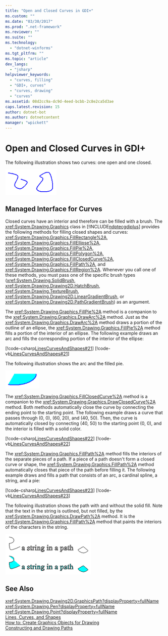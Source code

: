 ```yaml
---
title: "Open and Closed Curves in GDI+"
ms.custom: ""
ms.date: "03/30/2017"
ms.prod: ".net-framework"
ms.reviewer: ""
ms.suite: ""
ms.technology: 
  - "dotnet-winforms"
ms.tgt_pltfrm: ""
ms.topic: "article"
dev_langs: 
  - "jsharp"
helpviewer_keywords: 
  - "curves, filling"
  - "GDI+, curves"
  - "curves, drawing"
  - "curves"
ms.assetid: 08d2cc9a-dc9d-4eed-bcbb-2c8e2ca5d3ae
caps.latest.revision: 15
author: dotnet-bot
ms.author: dotnetcontent
manager: "wpickett"
---
```

# Open and Closed Curves in GDI+
The following illustration shows two curves: one open and one closed.  
  
 ![Open & Closed curves](../../../../docs/framework/winforms/advanced/media/aboutgdip02-art24.gif "Aboutgdip02_art24")  
  
## Managed Interface for Curves  
 Closed curves have an interior and therefore can be filled with a brush. The <xref:System.Drawing.Graphics> class in [!INCLUDE[ndptecgdiplus](../../../../includes/ndptecgdiplus-md.md)] provides the following methods for filling closed shapes and curves: <xref:System.Drawing.Graphics.FillRectangle%2A>, <xref:System.Drawing.Graphics.FillEllipse%2A>, <xref:System.Drawing.Graphics.FillPie%2A>, <xref:System.Drawing.Graphics.FillPolygon%2A>, <xref:System.Drawing.Graphics.FillClosedCurve%2A>, <xref:System.Drawing.Graphics.FillPath%2A>, and <xref:System.Drawing.Graphics.FillRegion%2A>. Whenever you call one of these methods, you must pass one of the specific brush types (<xref:System.Drawing.SolidBrush>, <xref:System.Drawing.Drawing2D.HatchBrush>, <xref:System.Drawing.TextureBrush>, <xref:System.Drawing.Drawing2D.LinearGradientBrush>, or <xref:System.Drawing.Drawing2D.PathGradientBrush>) as an argument.  
  
 The <xref:System.Drawing.Graphics.FillPie%2A> method is a companion to the <xref:System.Drawing.Graphics.DrawArc%2A> method. Just as the <xref:System.Drawing.Graphics.DrawArc%2A> method draws a portion of the outline of an ellipse, the <xref:System.Drawing.Graphics.FillPie%2A> method fills a portion of the interior of an ellipse. The following example draws an arc and fills the corresponding portion of the interior of the ellipse:  
  
 [!code-csharp[LinesCurvesAndShapes#21](../../../../samples/snippets/csharp/VS_Snippets_Winforms/LinesCurvesAndShapes/CS/Class1.cs#21)]
 [!code-vb[LinesCurvesAndShapes#21](../../../../samples/snippets/visualbasic/VS_Snippets_Winforms/LinesCurvesAndShapes/VB/Class1.vb#21)]  
  
 The following illustration shows the arc and the filled pie.  
  
 ![Open & Closed curves](../../../../docs/framework/winforms/advanced/media/aboutgdip02-art25.gif "Aboutgdip02_art25")  
  
 The <xref:System.Drawing.Graphics.FillClosedCurve%2A> method is a companion to the <xref:System.Drawing.Graphics.DrawClosedCurve%2A> method. Both methods automatically close the curve by connecting the ending point to the starting point. The following example draws a curve that passes through (0, 0), (60, 20), and (40, 50). Then, the curve is automatically closed by connecting (40, 50) to the starting point (0, 0), and the interior is filled with a solid color.  
  
 [!code-csharp[LinesCurvesAndShapes#22](../../../../samples/snippets/csharp/VS_Snippets_Winforms/LinesCurvesAndShapes/CS/Class1.cs#22)]
 [!code-vb[LinesCurvesAndShapes#22](../../../../samples/snippets/visualbasic/VS_Snippets_Winforms/LinesCurvesAndShapes/VB/Class1.vb#22)]  
  
 The <xref:System.Drawing.Graphics.FillPath%2A> method fills the interiors of the separate pieces of a path. If a piece of a path doesn't form a closed curve or shape, the <xref:System.Drawing.Graphics.FillPath%2A> method automatically closes that piece of the path before filling it. The following example draws and fills a path that consists of an arc, a cardinal spline, a string, and a pie:  
  
 [!code-csharp[LinesCurvesAndShapes#23](../../../../samples/snippets/csharp/VS_Snippets_Winforms/LinesCurvesAndShapes/CS/Class1.cs#23)]
 [!code-vb[LinesCurvesAndShapes#23](../../../../samples/snippets/visualbasic/VS_Snippets_Winforms/LinesCurvesAndShapes/VB/Class1.vb#23)]  
  
 The following illustration shows the path with and without the solid fill. Note that the text in the string is outlined, but not filled, by the <xref:System.Drawing.Graphics.DrawPath%2A> method. It is the <xref:System.Drawing.Graphics.FillPath%2A> method that paints the interiors of the characters in the string.  
  
 ![String in a path](../../../../docs/framework/winforms/advanced/media/aboutgdip02-art26.gif "Aboutgdip02_art26")  
  
## See Also  
 <xref:System.Drawing.Drawing2D.GraphicsPath?displayProperty=fullName>   
 <xref:System.Drawing.Pen?displayProperty=fullName>   
 <xref:System.Drawing.Point?displayProperty=fullName>   
 [Lines, Curves, and Shapes](../../../../docs/framework/winforms/advanced/lines-curves-and-shapes.md)   
 [How to: Create Graphics Objects for Drawing](../../../../docs/framework/winforms/advanced/how-to-create-graphics-objects-for-drawing.md)   
 [Constructing and Drawing Paths](../../../../docs/framework/winforms/advanced/constructing-and-drawing-paths.md)
